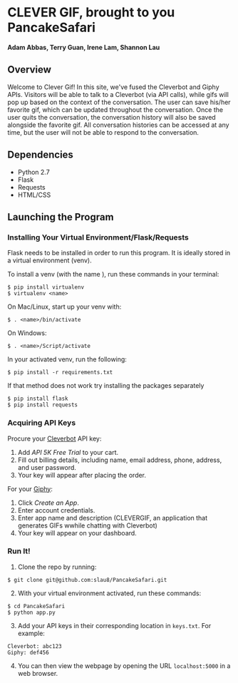 # CLEVER GIF, brought to you PancakeSafari
**Adam Abbas, Terry Guan, Irene Lam, Shannon Lau**

## Overview
Welcome to Clever Gif! In this site, we've fused the Cleverbot and Giphy APIs. Visitors will be able to talk to a Cleverbot (via API calls), while gifs will pop up based on the context of the conversation. The user can save his/her favorite gif, which can be updated throughout the conversation. Once the user quits the conversation, the conversation history will also be saved alongside the favorite gif. All conversation histories can be accessed at any time, but the user will not be able to respond to the conversation.

## Dependencies
- Python 2.7
- Flask
- Requests
- HTML/CSS

## Launching the Program

### Installing Your Virtual Environment/Flask/Requests
Flask needs to be installed in order to run this program. It is ideally stored in a virtual environment (venv).

To install a venv (with the name <name>), run these commands in your terminal:

```
$ pip install virtualenv
$ virtualenv <name>
```
On Mac/Linux, start up your venv with:
```
$ . <name>/bin/activate
```
On Windows:
```
$ . <name>/Script/activate
```
In your activated venv, run the following:
```
$ pip install -r requirements.txt
```
If that method does not work try installing the packages separately
```
$ pip install flask
$ pip install requests
```
### Acquiring API Keys
Procure your [Cleverbot](https://www.cleverbot.com/api/) API key:
1. Add *API 5K Free Trial* to your cart.
2. Fill out billing details, including name, email address, phone, address, and user password.
3. Your key will appear after placing the order.

For your [Giphy](https://developers.giphy.com):
1. Click *Create an App*.
2. Enter account credentials.
3. Enter app name and description (CLEVERGIF, an application that generates GIFs wwhile chatting with Cleverbot)
4. Your key will appear on your dashboard.

### Run It!
1. Clone the repo by running:
```
$ git clone git@github.com:slau8/PancakeSafari.git
```
2. With your virtual environment activated, run these commands:
```
$ cd PancakeSafari
$ python app.py
```
3. Add your API keys in their corresponding location in ``` keys.txt ```. For example:
```
Cleverbot: abc123
Giphy: def456
```
4. You can then view the webpage by opening the URL `localhost:5000` in a web browser.
